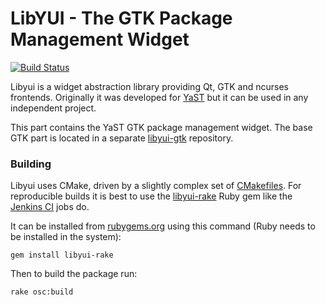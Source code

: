 # LibYUI - The GTK Package Management Widget

[![Build Status](https://travis-ci.org/libyui/libyui-gtk-pkg.svg?branch=master
)](https://travis-ci.org/libyui/libyui-gtk-pkg)


Libyui is a widget abstraction library providing Qt, GTK and ncurses
frontends. Originally it was developed for [YaST](https://yast.github.io/)
but it can be used in any independent project.

This part contains the YaST GTK package management widget.
The base GTK part is located in a separate [libyui-gtk](
https://github.com/libyui/libyui-gtk) repository.

### Building

Libyui uses CMake, driven by a slightly complex set of
[CMakefiles](https://github.com/libyui/libyui/tree/master/buildtools). For
reproducible builds it is best to use the [libyui-rake](
https://github.com/libyui/libyui-rake) Ruby gem like the [Jenkins CI](
https://ci.opensuse.org/view/libyui/) jobs do.

It can be installed from [rubygems.org](https://rubygems.org/gems/libyui-rake/)
using this command (Ruby needs to be installed in the system):

```
gem install libyui-rake
```

Then to build the package run:

```
rake osc:build
```
